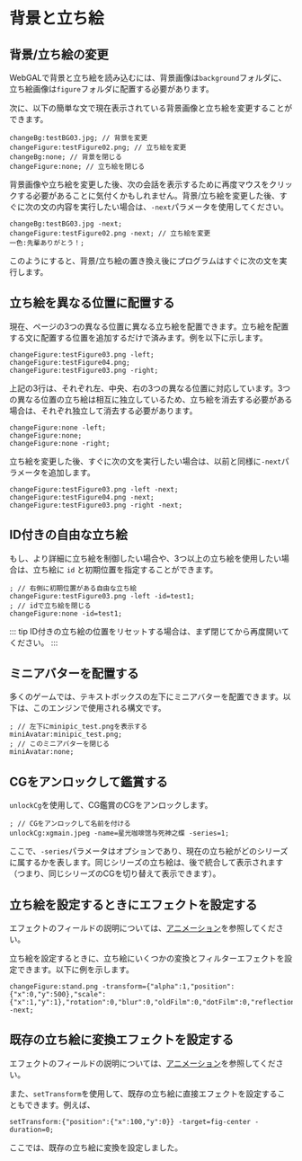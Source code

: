 # 背景と立ち絵

## 背景/立ち絵の変更

WebGALで背景と立ち絵を読み込むには、背景画像は`background`フォルダに、立ち絵画像は`figure`フォルダに配置する必要があります。

次に、以下の簡単な文で現在表示されている背景画像と立ち絵を変更することができます。

``` ws
changeBg:testBG03.jpg; // 背景を変更
changeFigure:testFigure02.png; // 立ち絵を変更
changeBg:none; // 背景を閉じる
changeFigure:none; // 立ち絵を閉じる
```

背景画像や立ち絵を変更した後、次の会話を表示するために再度マウスをクリックする必要があることに気付くかもしれません。背景/立ち絵を変更した後、すぐに次の文の内容を実行したい場合は、`-next`パラメータを使用してください。

``` ws
changeBg:testBG03.jpg -next;
changeFigure:testFigure02.png -next; // 立ち絵を変更
一色:先輩ありがとう！;
```

このようにすると、背景/立ち絵の置き換え後にプログラムはすぐに次の文を実行します。

## 立ち絵を異なる位置に配置する

現在、ページの3つの異なる位置に異なる立ち絵を配置できます。立ち絵を配置する文に配置する位置を追加するだけで済みます。例を以下に示します。

``` ws
changeFigure:testFigure03.png -left;
changeFigure:testFigure04.png;
changeFigure:testFigure03.png -right;
```

上記の3行は、それぞれ左、中央、右の3つの異なる位置に対応しています。3つの異なる位置の立ち絵は相互に独立しているため、立ち絵を消去する必要がある場合は、それぞれ独立して消去する必要があります。

``` ws
changeFigure:none -left;
changeFigure:none;
changeFigure:none -right;
```

立ち絵を変更した後、すぐに次の文を実行したい場合は、以前と同様に`-next`パラメータを追加します。

``` ws
changeFigure:testFigure03.png -left -next;
changeFigure:testFigure04.png -next;
changeFigure:testFigure03.png -right -next;
```

## ID付きの自由な立ち絵

もし、より詳細に立ち絵を制御したい場合や、3つ以上の立ち絵を使用したい場合は、立ち絵に `id` と初期位置を指定することができます。 

``` ws
; // 右側に初期位置がある自由な立ち絵
changeFigure:testFigure03.png -left -id=test1;
; // idで立ち絵を閉じる
changeFigure:none -id=test1;
```

::: tip
ID付きの立ち絵の位置をリセットする場合は、まず閉じてから再度開いてください。
:::

## ミニアバターを配置する

多くのゲームでは、テキストボックスの左下にミニアバターを配置できます。以下は、このエンジンで使用される構文です。

``` ws
; // 左下にminipic_test.pngを表示する
miniAvatar:minipic_test.png;
; // このミニアバターを閉じる
miniAvatar:none;
```

## CGをアンロックして鑑賞する

`unlockCg`を使用して、CG鑑賞のCGをアンロックします。

``` ws
; // CGをアンロックして名前を付ける
unlockCg:xgmain.jpeg -name=星光咖啡馆与死神之蝶 -series=1;
```

ここで、`-series`パラメータはオプションであり、現在の立ち絵がどのシリーズに属するかを表します。同じシリーズの立ち絵は、後で統合して表示されます（つまり、同じシリーズのCGを切り替えて表示できます）。

## 立ち絵を設定するときにエフェクトを設定する

エフェクトのフィールドの説明については、[アニメーション](animation.md)を参照してください。

立ち絵を設定するときに、立ち絵にいくつかの変換とフィルターエフェクトを設定できます。以下に例を示します。

```
changeFigure:stand.png -transform={"alpha":1,"position":{"x":0,"y":500},"scale":{"x":1,"y":1},"rotation":0,"blur":0,"oldFilm":0,"dotFilm":0,"reflectionFilm":0,"glitchFilm":0,"rgbFilm":0,"godrayFilm":0} -next;
```

## 既存の立ち絵に変換エフェクトを設定する

エフェクトのフィールドの説明については、[アニメーション](animation.md)を参照してください。

また、`setTransform`を使用して、既存の立ち絵に直接エフェクトを設定することもできます。例えば、

```
setTransform:{"position":{"x":100,"y":0}} -target=fig-center -duration=0;
```

ここでは、既存の立ち絵に変換を設定しました。